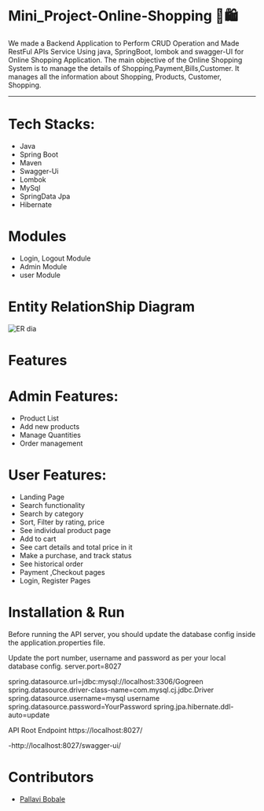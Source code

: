 # Mini_Project-Online-Shopping 🛒🛍


We made a Backend Application to Perform CRUD Operation and Made RestFul APIs Service Using java, SpringBoot, lombok and swagger-UI for Online Shopping Application.
The main objective of the Online Shopping System is to manage the details of Shopping,Payment,Bills,Customer. It manages all the information about Shopping, Products, Customer, Shopping. 


___________________________________________________________________________________________________________________________________________________________

# Tech Stacks: 

* Java
* Spring Boot
* Maven
* Swagger-Ui
* Lombok
* MySql
* SpringData Jpa
* Hibernate

# Modules 

* Login, Logout Module
* Admin Module
* user Module

# Entity RelationShip Diagram 


<img  alt="ER dia" src="Image/ERdia.jpg">

# Features 


# Admin Features:

* Product List
* Add new products
* Manage Quantities
* Order management

# User Features:

* Landing Page
* Search functionality
* Search by category
* Sort, Filter by rating, price
* See individual product page
* Add to cart
* See cart details and total price in it
* Make a purchase, and track status
* See historical order
* Payment ,Checkout pages
* Login, Register Pages



# Installation & Run 

Before running the API server, you should update the database config inside the application.properties file.

Update the port number, username and password as per your local database config. server.port=8027

spring.datasource.url=jdbc:mysql://localhost:3306/Gogreen spring.datasource.driver-class-name=com.mysql.cj.jdbc.Driver spring.datasource.username=mysql username spring.datasource.password=YourPassword spring.jpa.hibernate.ddl-auto=update

API Root Endpoint https://localhost:8027/

-http://localhost:8027/swagger-ui/




# Contributors 

* [Pallavi Bobale](https://github.com/Pallu27899)


